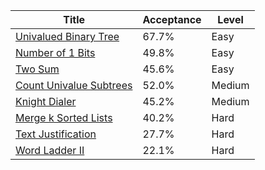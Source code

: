| Title                                                                            | Acceptance   | Level   |
|----------------------------------------------------------------------------------|--------------|---------|
| [Univalued Binary Tree](https://leetcode.com/problems/univalued-binary-tree)     | 67.7%        | Easy    |
| [Number of 1 Bits](https://leetcode.com/problems/number-of-1-bits)               | 49.8%        | Easy    |
| [Two Sum](https://leetcode.com/problems/two-sum)                                 | 45.6%        | Easy    |
| [Count Univalue Subtrees](https://leetcode.com/problems/count-univalue-subtrees) | 52.0%        | Medium  |
| [Knight Dialer](https://leetcode.com/problems/knight-dialer)                     | 45.2%        | Medium  |
| [Merge k Sorted Lists](https://leetcode.com/problems/merge-k-sorted-lists)       | 40.2%        | Hard    |
| [Text Justification](https://leetcode.com/problems/text-justification)           | 27.7%        | Hard    |
| [Word Ladder II](https://leetcode.com/problems/word-ladder-ii)                   | 22.1%        | Hard    |
